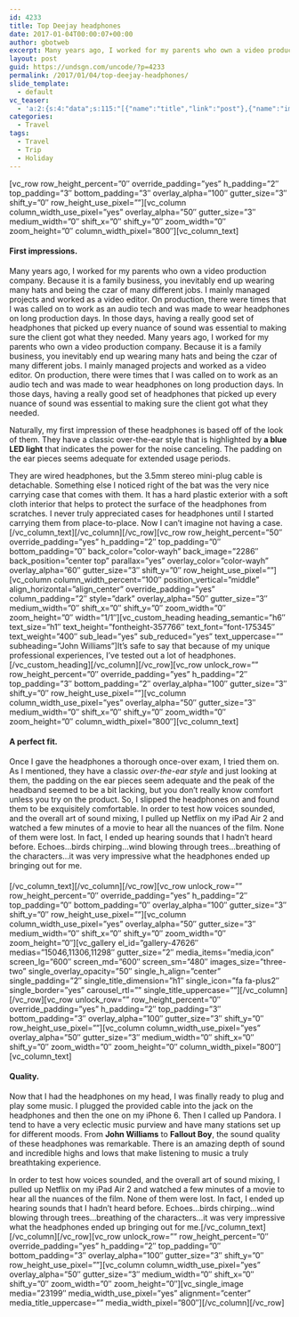 ```yaml
---
id: 4233
title: Top Deejay headphones
date: 2017-01-04T00:00:07+00:00
author: gbotweb
excerpt: Many years ago, I worked for my parents who own a video production company. Because it is a family business, you inevitably end up wearing many hats and being the czar of many different jobs. I mainly managed projects and worked as a video editor. On production, there were times that I was called on to work as an audio tech and was made to wear headphones on long production days. In those days, having a really good set of headphones that picked up every nuance of sound was essential to making sure the client got what they needed.
layout: post
guid: https://undsgn.com/uncode/?p=4233
permalink: /2017/01/04/top-deejay-headphones/
slide_template:
  - default
vc_teaser:
  - 'a:2:{s:4:"data";s:115:"[{"name":"title","link":"post"},{"name":"image","image":"featured","link":"none"},{"name":"text","mode":"excerpt"}]";s:7:"bgcolor";s:0:"";}'
categories:
  - Travel
tags:
  - Travel
  - Trip
  - Holiday
---
```

\[vc\_row row\_height\_percent=&#8221;0&#8243; override\_padding=&#8221;yes&#8221; h\_padding=&#8221;2&#8243; top\_padding=&#8221;3&#8243; bottom\_padding=&#8221;3&#8243; overlay\_alpha=&#8221;100&#8243; gutter\_size=&#8221;3&#8243; shift\_y=&#8221;0&#8243; row\_height\_use\_pixel=&#8221;&#8221;\]\[vc\_column column\_width\_use\_pixel=&#8221;yes&#8221; overlay\_alpha=&#8221;50&#8243; gutter\_size=&#8221;3&#8243; medium\_width=&#8221;0&#8243; shift\_x=&#8221;0&#8243; shift\_y=&#8221;0&#8243; zoom\_width=&#8221;0&#8243; zoom\_height=&#8221;0&#8243; column\_width\_pixel=&#8221;800&#8243;\][vc\_column\_text]

#### First impressions.

Many years ago, I worked for my parents who own a video production company. Because it is a family business, you inevitably end up wearing many hats and being the czar of many different jobs. I mainly managed projects and worked as a video editor. On production, there were times that I was called on to work as an audio tech and was made to wear headphones on long production days. In those days, having a really good set of headphones that picked up every nuance of sound was essential to making sure the client got what they needed. Many years ago, I worked for my parents who own a video production company. Because it is a family business, you inevitably end up wearing many hats and being the czar of many different jobs. I mainly managed projects and worked as a video editor. On production, there were times that I was called on to work as an audio tech and was made to wear headphones on long production days. In those days, having a really good set of headphones that picked up every nuance of sound was essential to making sure the client got what they needed.

Naturally, my first impression of these headphones is based off of the look of them. They have a classic over-the-ear style that is highlighted by **a blue LED light** that indicates the power for the noise canceling. The padding on the ear pieces seems adequate for extended usage periods.

They are wired headphones, but the 3.5mm stereo mini-plug cable is detachable. Something else I noticed right of the bat was the very nice carrying case that comes with them. It has a hard plastic exterior with a soft cloth interior that helps to protect the surface of the headphones from scratches. I never truly appreciated cases for headphones until I started carrying them from place-to-place. Now I can’t imagine not having a case.\[/vc\_column\_text\]\[/vc\_column\]\[/vc\_row\]\[vc\_row row\_height\_percent=&#8221;50&#8243; override\_padding=&#8221;yes&#8221; h\_padding=&#8221;2&#8243; top\_padding=&#8221;0&#8243; bottom\_padding=&#8221;0&#8243; back\_color=&#8221;color-wayh&#8221; back\_image=&#8221;2286&#8243; back\_position=&#8221;center top&#8221; parallax=&#8221;yes&#8221; overlay\_color=&#8221;color-wayh&#8221; overlay\_alpha=&#8221;60&#8243; gutter\_size=&#8221;3&#8243; shift\_y=&#8221;0&#8243; row\_height\_use\_pixel=&#8221;&#8221;\]\[vc\_column column\_width\_percent=&#8221;100&#8243; position\_vertical=&#8221;middle&#8221; align\_horizontal=&#8221;align\_center&#8221; override\_padding=&#8221;yes&#8221; column\_padding=&#8221;2&#8243; style=&#8221;dark&#8221; overlay\_alpha=&#8221;50&#8243; gutter\_size=&#8221;3&#8243; medium\_width=&#8221;0&#8243; shift\_x=&#8221;0&#8243; shift\_y=&#8221;0&#8243; zoom\_width=&#8221;0&#8243; zoom\_height=&#8221;0&#8243; width=&#8221;1/1&#8243;\]\[vc\_custom\_heading heading\_semantic=&#8221;h6&#8243; text\_size=&#8221;h1&#8243; text\_height=&#8221;fontheight-357766&#8243; text\_font=&#8221;font-175345&#8243; text\_weight=&#8221;400&#8243; sub\_lead=&#8221;yes&#8221; sub\_reduced=&#8221;yes&#8221; text\_uppercase=&#8221;&#8221; subheading=&#8221;John Williams&#8221;\]It’s safe to say that because of my unique professional experiences, I’ve tested out a lot of headphones.\[/vc\_custom\_heading\]\[/vc\_column\]\[/vc\_row\]\[vc\_row unlock\_row=&#8221;&#8221; row\_height\_percent=&#8221;0&#8243; override\_padding=&#8221;yes&#8221; h\_padding=&#8221;2&#8243; top\_padding=&#8221;3&#8243; bottom\_padding=&#8221;2&#8243; overlay\_alpha=&#8221;100&#8243; gutter\_size=&#8221;3&#8243; shift\_y=&#8221;0&#8243; row\_height\_use\_pixel=&#8221;&#8221;\]\[vc\_column column\_width\_use\_pixel=&#8221;yes&#8221; overlay\_alpha=&#8221;50&#8243; gutter\_size=&#8221;3&#8243; medium\_width=&#8221;0&#8243; shift\_x=&#8221;0&#8243; shift\_y=&#8221;0&#8243; zoom\_width=&#8221;0&#8243; zoom\_height=&#8221;0&#8243; column\_width\_pixel=&#8221;800&#8243;\]\[vc\_column_text\]

#### A perfect fit.

Once I gave the headphones a thorough once-over exam, I tried them on. As I mentioned, they have a classic _over-the-ear style_ and just looking at them, the padding on the ear pieces seem adequate and the peak of the headband seemed to be a bit lacking, but you don’t really know comfort unless you try on the product. So, I slipped the headphones on and found them to be exquisitely comfortable. In order to test how voices sounded, and the overall art of sound mixing, I pulled up Netflix on my iPad Air 2 and watched a few minutes of a movie to hear all the nuances of the film. None of them were lost. In fact, I ended up hearing sounds that I hadn’t heard before. Echoes…birds chirping…wind blowing through trees…breathing of the characters…it was very impressive what the headphones ended up bringing out for me.

#### 

\[/vc\_column\_text\]\[/vc\_column\]\[/vc\_row\]\[vc\_row unlock\_row=&#8221;&#8221; row\_height\_percent=&#8221;0&#8243; override\_padding=&#8221;yes&#8221; h\_padding=&#8221;2&#8243; top\_padding=&#8221;0&#8243; bottom\_padding=&#8221;0&#8243; overlay\_alpha=&#8221;100&#8243; gutter\_size=&#8221;3&#8243; shift\_y=&#8221;0&#8243; row\_height\_use\_pixel=&#8221;&#8221;\]\[vc\_column column\_width\_use\_pixel=&#8221;yes&#8221; overlay\_alpha=&#8221;50&#8243; gutter\_size=&#8221;3&#8243; medium\_width=&#8221;0&#8243; shift\_x=&#8221;0&#8243; shift\_y=&#8221;0&#8243; zoom\_width=&#8221;0&#8243; zoom\_height=&#8221;0&#8243;\]\[vc\_gallery el\_id=&#8221;gallery-47626&#8243; medias=&#8221;15046,11306,11298&#8243; gutter\_size=&#8221;2&#8243; media\_items=&#8221;media,icon&#8221; screen\_lg=&#8221;600&#8243; screen\_md=&#8221;600&#8243; screen\_sm=&#8221;480&#8243; images\_size=&#8221;three-two&#8221; single\_overlay\_opacity=&#8221;50&#8243; single\_h\_align=&#8221;center&#8221; single\_padding=&#8221;2&#8243; single\_title\_dimension=&#8221;h1&#8243; single\_icon=&#8221;fa fa-plus2&#8243; single\_border=&#8221;yes&#8221; carousel\_rtl=&#8221;&#8221; single\_title\_uppercase=&#8221;&#8221;\]\[/vc\_column\]\[/vc\_row\]\[vc\_row unlock\_row=&#8221;&#8221; row\_height\_percent=&#8221;0&#8243; override\_padding=&#8221;yes&#8221; h\_padding=&#8221;2&#8243; top\_padding=&#8221;3&#8243; bottom\_padding=&#8221;3&#8243; overlay\_alpha=&#8221;100&#8243; gutter\_size=&#8221;3&#8243; shift\_y=&#8221;0&#8243; row\_height\_use\_pixel=&#8221;&#8221;\]\[vc\_column column\_width\_use\_pixel=&#8221;yes&#8221; overlay\_alpha=&#8221;50&#8243; gutter\_size=&#8221;3&#8243; medium\_width=&#8221;0&#8243; shift\_x=&#8221;0&#8243; shift\_y=&#8221;0&#8243; zoom\_width=&#8221;0&#8243; zoom\_height=&#8221;0&#8243; column\_width\_pixel=&#8221;800&#8243;\][vc\_column\_text]

#### Quality.

Now that I had the headphones on my head, I was finally ready to plug and play some music. I plugged the provided cable into the jack on the headphones and then the one on my iPhone 6. Then I called up Pandora. I tend to have a very eclectic music purview and have many stations set up for different moods. From **John Williams** to **Fallout Boy**, the sound quality of these headphones was remarkable. There is an amazing depth of sound and incredible highs and lows that make listening to music a truly breathtaking experience.

In order to test how voices sounded, and the overall art of sound mixing, I pulled up Netflix on my iPad Air 2 and watched a few minutes of a movie to hear all the nuances of the film. None of them were lost. In fact, I ended up hearing sounds that I hadn’t heard before. Echoes…birds chirping…wind blowing through trees…breathing of the characters…it was very impressive what the headphones ended up bringing out for me.\[/vc\_column\_text\]\[/vc\_column\]\[/vc\_row\]\[vc\_row unlock\_row=&#8221;&#8221; row\_height\_percent=&#8221;0&#8243; override\_padding=&#8221;yes&#8221; h\_padding=&#8221;2&#8243; top\_padding=&#8221;0&#8243; bottom\_padding=&#8221;3&#8243; overlay\_alpha=&#8221;100&#8243; gutter\_size=&#8221;3&#8243; shift\_y=&#8221;0&#8243; row\_height\_use\_pixel=&#8221;&#8221;\]\[vc\_column column\_width\_use\_pixel=&#8221;yes&#8221; overlay\_alpha=&#8221;50&#8243; gutter\_size=&#8221;3&#8243; medium\_width=&#8221;0&#8243; shift\_x=&#8221;0&#8243; shift\_y=&#8221;0&#8243; zoom\_width=&#8221;0&#8243; zoom\_height=&#8221;0&#8243;\]\[vc\_single\_image media=&#8221;23199&#8243; media\_width\_use\_pixel=&#8221;yes&#8221; alignment=&#8221;center&#8221; media\_title\_uppercase=&#8221;&#8221; media\_width\_pixel=&#8221;800&#8243;\]\[/vc\_column\]\[/vc\_row\]
